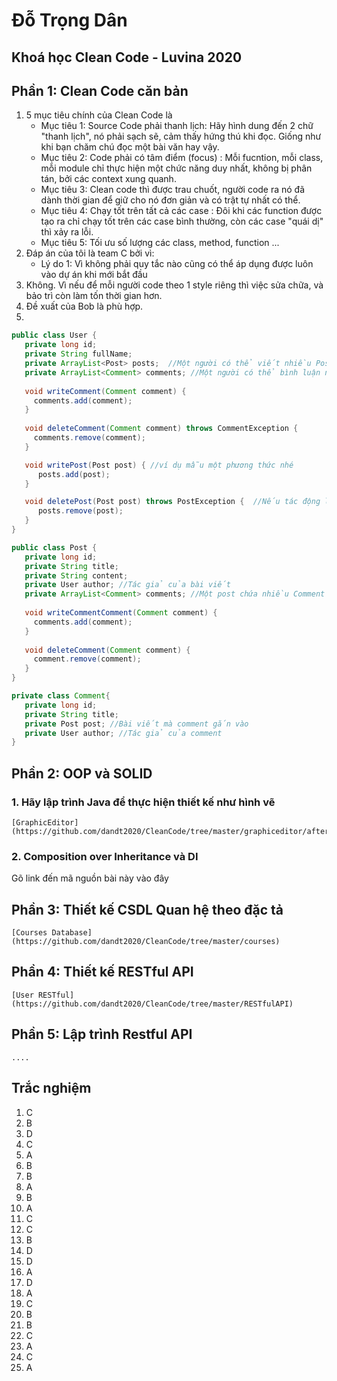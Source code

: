 # Đỗ Trọng Dân
## Khoá học Clean Code - Luvina 2020


## Phần 1: Clean Code căn bản
1. 5 mục tiêu chính của Clean Code là
   - Mục tiêu 1: Source Code phải thanh lịch: Hãy hình dung đến 2 chữ "thanh lịch", nó phải sạch sẽ, cảm thấy hứng thú khi đọc. Giống như khi bạn chăm chú đọc một bài văn hay vậy.
   - Mục tiêu 2: Code phải có tâm điểm (focus) : Mỗi fucntion, mỗi class, mỗi module chỉ thực hiện một chức năng duy nhất, không bị phân tán, bởi các context xung quanh.
   - Mục tiêu 3: Clean code thì được trau chuốt, người code ra nó đã dành thời gian để giữ cho nó đơn giản và có trật tự nhất có thể.
   - Mục tiêu 4: Chạy tốt trên tất cả các case : Đôi khi các function được tạo ra chỉ chạy tốt trên các case bình thường, còn các case "quái dị" thì xảy ra lỗi.
   - Mục tiêu 5: Tối ưu số lượng các class, method, function ...
2. Đáp án của tôi là team C bởi vì:
   - Lý do 1: Vì không phải quy tắc nào cũng có thể áp dụng được luôn vào dự án khi mới bắt đầu
3. Không. Vì nếu để mỗi người code theo 1 style riêng thì việc sửa chữa, và bảo trì còn làm tốn thời gian hơn.
4. Đề xuất của Bob là phù hợp.
5. 

```Java
public class User {
   private long id;
   private String fullName;
   private ArrayList<Post> posts;  //Một người có thể viết nhiều Post
   private ArrayList<Comment> comments; //Một người có thể bình luận nhiều Comment
   
   void writeComment(Comment comment) {
     comments.add(comment);
   }
   
   void deleteComment(Comment comment) throws CommentException {
     comments.remove(comment);
   }

   void writePost(Post post) { //ví dụ mẫu một phương thức nhé
      posts.add(post);
   }

   void deletePost(Post post) throws PostException {  //Nếu tác động lên dữ liệu nếu có lỗi thì hãy throw ra Exception
      posts.remove(post);
   }
}

public class Post {
   private long id;
   private String title;
   private String content;
   private User author; //Tác giả của bài viết
   private ArrayList<Comment> comments; //Một post chứa nhiều Comment
   
   void writeCommentComment(Comment comment) {
     comments.add(comment);
   }
   
   void deleteComment(Comment comment) {
     comment.remove(comment);
   }
}

private class Comment{
   private long id;
   private String title;
   private Post post; //Bài viết mà comment gắn vào
   private User author; //Tác giả của comment
}
```

## Phần 2: OOP và SOLID
### 1. Hãy lập trình Java để thực hiện thiết kế như hình vẽ
	[GraphicEditor](https://github.com/dandt2020/CleanCode/tree/master/graphiceditor/after)

### 2. Composition over Inheritance và DI
Gõ link đến mã nguồn bài này vào đây

## Phần 3: Thiết kế CSDL Quan hệ theo đặc tả
	[Courses Database](https://github.com/dandt2020/CleanCode/tree/master/courses)
## Phần 4: Thiết kế RESTful API
	[User RESTful](https://github.com/dandt2020/CleanCode/tree/master/RESTfulAPI)
## Phần 5: Lập trình Restful API
	....
## Trắc nghiệm
1. C
2. B
3. D
4. C
5. A
6. B
7. B
8. A
9. B
10. A
11. C
12. C
13. B
14. D
15. D
16. A
17. D
18. A
19. C
20. B
21. B
22. C
23. A
24. C
25. A
